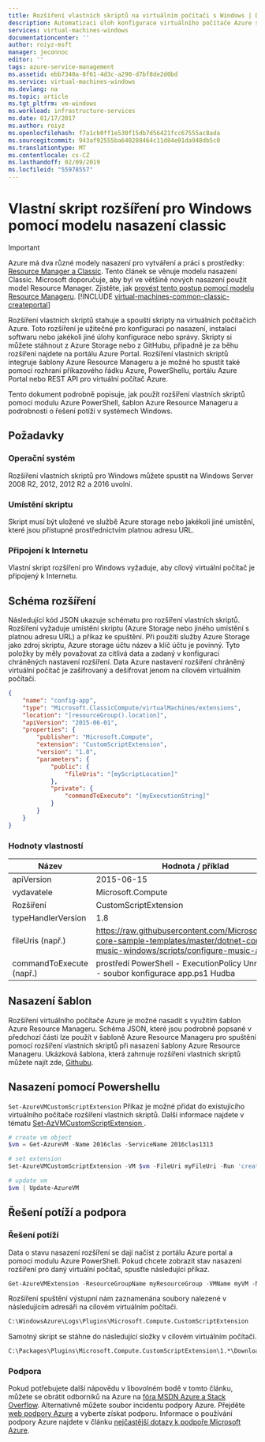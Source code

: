 ```yaml
---
title: Rozšíření vlastních skriptů na virtuálním počítači s Windows | Dokumentace Microsoftu
description: Automatizaci úloh konfigurace virtuálního počítače Azure s využitím rozšíření vlastních skriptů ke spouštění skriptů prostředí PowerShell na vzdáleném virtuálním počítači s Windows
services: virtual-machines-windows
documentationcenter: ''
author: roiyz-msft
manager: jeconnoc
editor: ''
tags: azure-service-management
ms.assetid: ebb7340a-8f61-4d3c-a290-d7bf8de2d0bd
ms.service: virtual-machines-windows
ms.devlang: na
ms.topic: article
ms.tgt_pltfrm: vm-windows
ms.workload: infrastructure-services
ms.date: 01/17/2017
ms.author: roiyz
ms.openlocfilehash: f7a1cb0ff1e530f15db7d56421fcc67555ac8ada
ms.sourcegitcommit: 943af92555ba640288464c11d84e01da948db5c0
ms.translationtype: MT
ms.contentlocale: cs-CZ
ms.lasthandoff: 02/09/2019
ms.locfileid: "55978557"
---
```

# <a name="custom-script-extension-for-windows-using-the-classic-deployment-model"></a>Vlastní skript rozšíření pro Windows pomocí modelu nasazení classic

> [!IMPORTANT] 
> Azure má dva různé modely nasazení pro vytváření a práci s prostředky: [Resource Manager a Classic](../../azure-resource-manager/resource-manager-deployment-model.md). Tento článek se věnuje modelu nasazení Classic. Microsoft doporučuje, aby byl ve většině nových nasazení použit model Resource Manager. Zjistěte, jak [provést tento postup pomocí modelu Resource Manageru](custom-script-windows.md).
> [!INCLUDE [virtual-machines-common-classic-createportal](../../../includes/virtual-machines-classic-portal.md)]

Rozšíření vlastních skriptů stahuje a spouští skripty na virtuálních počítačích Azure. Toto rozšíření je užitečné pro konfiguraci po nasazení, instalaci softwaru nebo jakékoli jiné úlohy konfigurace nebo správy. Skripty si můžete stáhnout z Azure Storage nebo z GitHubu, případně je za běhu rozšíření najdete na portálu Azure Portal. Rozšíření vlastních skriptů integruje šablony Azure Resource Manageru a je možné ho spustit také pomocí rozhraní příkazového řádku Azure, PowerShellu, portálu Azure Portal nebo REST API pro virtuální počítač Azure.

Tento dokument podrobně popisuje, jak použít rozšíření vlastních skriptů pomocí modulu Azure PowerShell, šablon Azure Resource Manageru a podrobnosti o řešení potíží v systémech Windows.

## <a name="prerequisites"></a>Požadavky

### <a name="operating-system"></a>Operační systém

Rozšíření vlastních skriptů pro Windows můžete spustit na Windows Server 2008 R2, 2012, 2012 R2 a 2016 uvolní.

### <a name="script-location"></a>Umístění skriptu

Skript musí být uložené ve službě Azure storage nebo jakékoli jiné umístění, které jsou přístupné prostřednictvím platnou adresu URL.

### <a name="internet-connectivity"></a>Připojení k Internetu

Vlastní skript rozšíření pro Windows vyžaduje, aby cílový virtuální počítač je připojený k Internetu. 

## <a name="extension-schema"></a>Schéma rozšíření

Následující kód JSON ukazuje schématu pro rozšíření vlastních skriptů. Rozšíření vyžaduje umístění skriptu (Azure Storage nebo jiného umístění s platnou adresu URL) a příkaz ke spuštění. Při použití služby Azure Storage jako zdroj skriptu, Azure storage účtu název a klíč účtu je povinný. Tyto položky by měly považovat za citlivá data a zadaný v konfiguraci chráněných nastavení rozšíření. Data Azure nastavení rozšíření chráněný virtuální počítač je zašifrovaný a dešifrovat jenom na cílovém virtuálním počítači.

```json
{
    "name": "config-app",
    "type": "Microsoft.ClassicCompute/virtualMachines/extensions",
    "location": "[resourceGroup().location]",
    "apiVersion": "2015-06-01",
    "properties": {
        "publisher": "Microsoft.Compute",
        "extension": "CustomScriptExtension",
        "version": "1.8",
        "parameters": {
            "public": {
                "fileUris": "[myScriptLocation]"
            },
            "private": {
                "commandToExecute": "[myExecutionString]"
            }
        }
    }
}
```

### <a name="property-values"></a>Hodnoty vlastností

| Název | Hodnota / příklad |
| ---- | ---- |
| apiVersion | 2015-06-15 |
| vydavatele | Microsoft.Compute |
| Rozšíření | CustomScriptExtension |
| typeHandlerVersion | 1.8 |
| fileUris (např.) | https://raw.githubusercontent.com/Microsoft/dotnet-core-sample-templates/master/dotnet-core-music-windows/scripts/configure-music-app.ps1 |
| commandToExecute (např.) | prostředí PowerShell - ExecutionPolicy Unrestricted - soubor konfigurace app.ps1 Hudba |

## <a name="template-deployment"></a>Nasazení šablon

Rozšíření virtuálního počítače Azure je možné nasadit s využitím šablon Azure Resource Manageru. Schéma JSON, které jsou podrobně popsané v předchozí části lze použít v šabloně Azure Resource Manageru pro spuštění pomocí rozšíření vlastních skriptů při nasazení šablony Azure Resource Manageru. Ukázková šablona, která zahrnuje rozšíření vlastních skriptů můžete najít zde, [Githubu](https://github.com/Microsoft/dotnet-core-sample-templates/tree/master/dotnet-core-music-windows).

## <a name="powershell-deployment"></a>Nasazení pomocí Powershellu

`Set-AzureVMCustomScriptExtension` Příkaz je možné přidat do existujícího virtuálního počítače rozšíření vlastních skriptů. Další informace najdete v tématu [Set-AzVMCustomScriptExtension ](https://docs.microsoft.com/powershell/module/az.compute/set-azvmcustomscriptextension).

```powershell
# create vm object
$vm = Get-AzureVM -Name 2016clas -ServiceName 2016clas1313

# set extension
Set-AzureVMCustomScriptExtension -VM $vm -FileUri myFileUri -Run 'create-file.ps1'

# update vm
$vm | Update-AzureVM
```

## <a name="troubleshoot-and-support"></a>Řešení potíží a podpora

### <a name="troubleshoot"></a>Řešení potíží

Data o stavu nasazení rozšíření se dají načíst z portálu Azure portal a pomocí modulu Azure PowerShell. Pokud chcete zobrazit stav nasazení rozšíření pro daný virtuální počítač, spusťte následující příkaz.

```powershell
Get-AzureVMExtension -ResourceGroupName myResourceGroup -VMName myVM -Name myExtensionName
```

Rozšíření spuštění výstupní nám zaznamenána soubory nalezené v následujícím adresáři na cílovém virtuálním počítači.

```cmd
C:\WindowsAzure\Logs\Plugins\Microsoft.Compute.CustomScriptExtension
```

Samotný skript se stáhne do následující složky v cílovém virtuálním počítači.

```cmd
C:\Packages\Plugins\Microsoft.Compute.CustomScriptExtension\1.*\Downloads
```

### <a name="support"></a>Podpora

Pokud potřebujete další nápovědu v libovolném bodě v tomto článku, můžete se obrátit odborníků na Azure na [fóra MSDN Azure a Stack Overflow](https://azure.microsoft.com/support/forums/). Alternativně můžete soubor incidentu podpory Azure. Přejděte [web podpory Azure](https://azure.microsoft.com/support/options/) a vyberte získat podporu. Informace o používání podpory Azure najdete v článku [nejčastější dotazy k podpoře Microsoft Azure](https://azure.microsoft.com/support/faq/).
